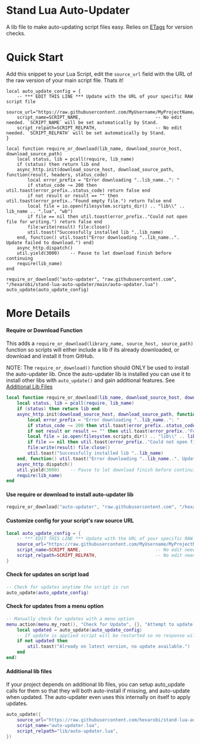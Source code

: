 # Stand Lua Auto-Updater

A lib file to make auto-updating script files easy. Relies on [ETags](https://developer.mozilla.org/en-US/docs/Web/HTTP/Headers/ETag) for version checks.

# Quick Start

Add this snippet to your Lua Script, edit the `source_url` field with the URL of the raw version of your main script file. Thats it!

```
local auto_update_config = {
    -- *** EDIT THIS LINE *** Update with the URL of your specific RAW script file
    source_url="https://raw.githubusercontent.com/MyUsername/MyProjectName/main/MyScriptName.lua",
    script_name=SCRIPT_NAME,                            -- No edit needed. `SCRIPT_NAME` will be set automatically by Stand.
    script_relpath=SCRIPT_RELPATH,                      -- No edit needed. `SCRIPT_RELPATH` will be set automatically by Stand.
}

local function require_or_download(lib_name, download_source_host, download_source_path)
    local status, lib = pcall(require, lib_name)
    if (status) then return lib end
    async_http.init(download_source_host, download_source_path, function(result, headers, status_code)
        local error_prefix = "Error downloading "..lib_name..": "
        if status_code ~= 200 then util.toast(error_prefix..status_code) return false end
        if not result or result == "" then util.toast(error_prefix.."Found empty file.") return false end
        local file = io.open(filesystem.scripts_dir() .. "lib\\" .. lib_name .. ".lua", "wb")
        if file == nil then util.toast(error_prefix.."Could not open file for writing.") return false end
        file:write(result) file:close()
        util.toast("Successfully installed lib "..lib_name)
    end, function() util.toast("Error downloading "..lib_name..". Update failed to download.") end)
    async_http.dispatch()
    util.yield(3000)    -- Pause to let download finish before continuing
    require(lib_name)
end

require_or_download("auto-updater", "raw.githubusercontent.com", "/hexarobi/stand-lua-auto-updater/main/auto-updater.lua")
auto_update(auto_update_config)
```

# More Details

#### Require or Download Function

This adds a `require_or_download(library_name, source_host, source_path)` function so scripts will either 
include a lib if its already downloaded, or download and install it from GitHub.

NOTE: The `require_or_download()` function should ONLY be used to install the auto-updater lib. Once the auto-updater lib
is installed you can use it to install other libs with `auto_update()` and gain additional features. See [Additional Lib Files](https://github.com/hexarobi/stand-lua-auto-updater/blob/main/README.md#additional-lib-files)

```lua
local function require_or_download(lib_name, download_source_host, download_source_path)
    local status, lib = pcall(require, lib_name)
    if (status) then return lib end
    async_http.init(download_source_host, download_source_path, function(result, headers, status_code)
        local error_prefix = "Error downloading "..lib_name..": "
        if status_code ~= 200 then util.toast(error_prefix..status_code) return false end
        if not result or result == "" then util.toast(error_prefix.."Found empty file.") return false end
        local file = io.open(filesystem.scripts_dir() .. "lib\\" .. lib_name .. ".lua", "wb")
        if file == nil then util.toast(error_prefix.."Could not open file for writing.") return false end
        file:write(result) file:close()
        util.toast("Successfully installed lib "..lib_name)
    end, function() util.toast("Error downloading "..lib_name..". Update failed to download.") end)
    async_http.dispatch()
    util.yield(3000)    -- Pause to let download finish before continuing
    require(lib_name)
end
```

#### Use require or download to install auto-updater lib

```lua
require_or_download("auto-updater", "raw.githubusercontent.com", "/hexarobi/stand-lua-auto-updater/main/auto-updater.lua")
```

#### Customize config for your script's raw source URL

```lua
local auto_update_config = {
    -- *** EDIT THIS LINE *** Update with the URL of your specific RAW script file
    source_url="https://raw.githubusercontent.com/MyUsername/MyProjectName/main/MyScriptName.lua",
    script_name=SCRIPT_NAME,                            -- No edit needed. `SCRIPT_NAME` will be set automatically by Stand.
    script_relpath=SCRIPT_RELPATH,                      -- No edit needed. `SCRIPT_RELPATH` will be set automatically by Stand.
}
```

#### Check for updates on script load

```lua
-- Check for updates anytime the script is run
auto_update(auto_update_config)
```

#### Check for updates from a menu option

```lua
-- Manually check for updates with a menu option
menu.action(menu.my_root(), "Check for Update", {}, "Attempt to update to latest version", function()
    local updated = auto_update(auto_update_config)
    -- If update is applied script will be restarted so no response will return
    if not updated then
        util.toast("Already on latest version, no update available.")
    end
end)
```

#### Additional lib files

If your project depends on additional lib files, you can setup auto_update calls for them so that they 
will both auto-install if missing, and auto-update when updated. 
The auto-updater even uses this internally on itself to apply updates.

```lua
auto_update({
    source_url="https://raw.githubusercontent.com/hexarobi/stand-lua-auto-updater/main/auto-updater.lua",
    script_name="auto-updater.lua",
    script_relpath="lib/auto-updater.lua",
})
```
